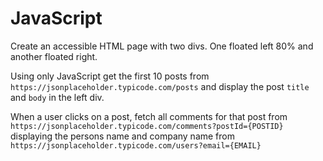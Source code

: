 # JavaScript

Create an accessible HTML page with two divs. One floated left 80% and another floated right.

Using only JavaScript get the first 10 posts from ```https://jsonplaceholder.typicode.com/posts``` and display the post `title` and `body` in the left div.

When a user clicks on a post, fetch all comments for that post from ```https://jsonplaceholder.typicode.com/comments?postId={POSTID}``` displaying the persons name and company name from ```https://jsonplaceholder.typicode.com/users?email={EMAIL}```